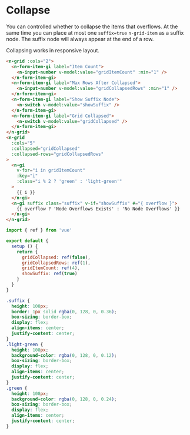 # Collapse

You can controlled whether to collapse the items that overflows. At the same time you can place at most one `suffix=true` `n-grid-item` as a suffix node. The suffix node will always appear at the end of a row.

Collapsing works in responsive layout.

```html
<n-grid :cols="2">
  <n-form-item-gi label="Item Count">
    <n-input-number v-model:value="gridItemCount" :min="1" />
  </n-form-item-gi>
  <n-form-item-gi label="Max Rows After Collapsed">
    <n-input-number v-model:value="gridCollapsedRows" :min="1" />
  </n-form-item-gi>
  <n-form-item-gi label="Show Suffix Node">
    <n-switch v-model:value="showSuffix" />
  </n-form-item-gi>
  <n-form-item-gi label="Grid Collapsed">
    <n-switch v-model:value="gridCollapsed" />
  </n-form-item-gi>
</n-grid>
<n-grid
  :cols="5"
  :collapsed="gridCollapsed"
  :collapsed-rows="gridCollapsedRows"
>
  <n-gi
    v-for="i in gridItemCount"
    :key="i"
    :class="i % 2 ? 'green' : 'light-green'"
  >
    {{ i }}
  </n-gi>
  <n-gi suffix class="suffix" v-if="showSuffix" #="{ overflow }">
    {{ overflow ? 'Node Overflows Exists' : 'No Node Overflows' }}
  </n-gi>
</n-grid>
```

```js
import { ref } from 'vue'

export default {
  setup () {
    return {
      gridCollapsed: ref(false),
      gridCollapsedRows: ref(1),
      gridItemCount: ref(4),
      showSuffix: ref(true)
    }
  }
}
```

```css
.suffix {
  height: 108px;
  border: 1px solid rgba(0, 128, 0, 0.36);
  box-sizing: border-box;
  display: flex;
  align-items: center;
  justify-content: center;
}
.light-green {
  height: 108px;
  background-color: rgba(0, 128, 0, 0.12);
  box-sizing: border-box;
  display: flex;
  align-items: center;
  justify-content: center;
}
.green {
  height: 108px;
  background-color: rgba(0, 128, 0, 0.24);
  box-sizing: border-box;
  display: flex;
  align-items: center;
  justify-content: center;
}
```

